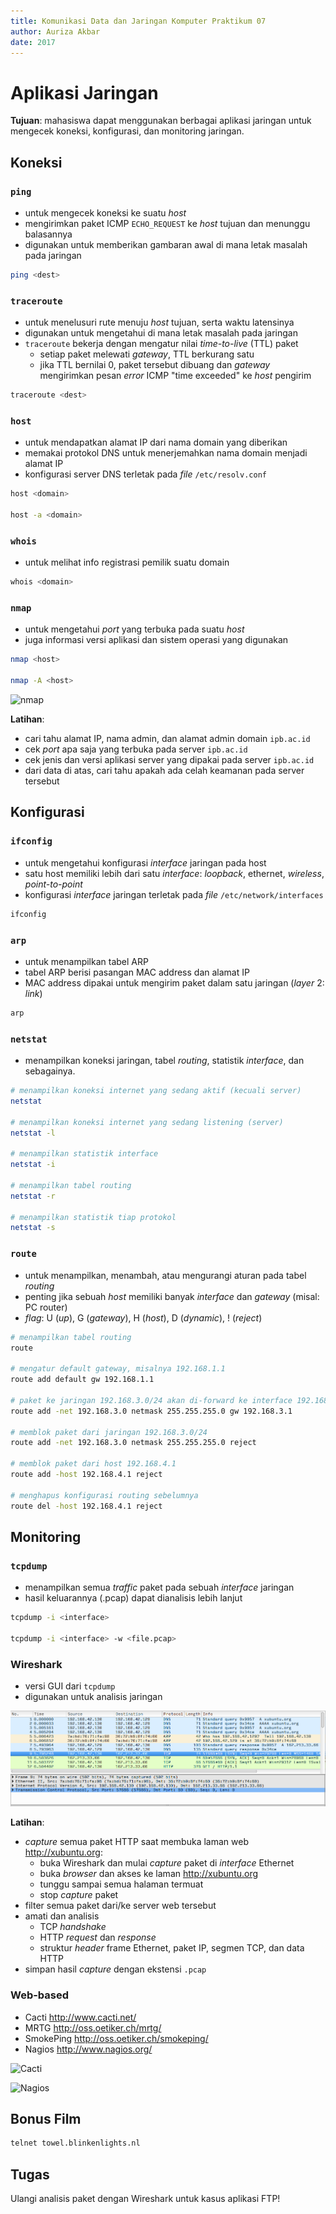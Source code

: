 ```yaml
---
title: Komunikasi Data dan Jaringan Komputer Praktikum 07
author: Auriza Akbar
date: 2017
---
```


# Aplikasi Jaringan

**Tujuan**: mahasiswa dapat menggunakan berbagai aplikasi jaringan untuk
mengecek koneksi, konfigurasi, dan monitoring jaringan.


## Koneksi


### `ping`

- untuk mengecek koneksi ke suatu *host*
- mengirimkan paket ICMP `ECHO_REQUEST` ke *host* tujuan dan menunggu balasannya
- digunakan untuk memberikan gambaran awal di mana letak masalah pada jaringan

```bash
ping <dest>
```

### `traceroute`

- untuk menelusuri rute menuju *host* tujuan, serta waktu latensinya
- digunakan untuk mengetahui di mana letak masalah pada jaringan
- `traceroute` bekerja dengan mengatur nilai *time-to-live* (TTL) paket
    - setiap paket melewati *gateway*, TTL berkurang satu
    - jika TTL bernilai 0, paket tersebut dibuang dan *gateway* mengirimkan pesan *error* ICMP "time exceeded" ke *host* pengirim

```bash
traceroute <dest>
```

### `host`

- untuk mendapatkan alamat IP dari nama domain yang diberikan
- memakai protokol DNS untuk menerjemahkan nama domain menjadi alamat IP
- konfigurasi server DNS terletak pada *file* `/etc/resolv.conf`

```bash
host <domain>

host -a <domain>
```

### `whois`

- untuk melihat info registrasi pemilik suatu domain

```bash
whois <domain>
```

### `nmap`

- untuk mengetahui *port* yang terbuka pada suatu *host*
- juga informasi versi aplikasi dan sistem operasi yang digunakan

```bash
nmap <host>

nmap -A <host>
```

![nmap](etc/7/nmap.jpg)

**Latihan**:

- cari tahu alamat IP, nama admin, dan alamat admin domain `ipb.ac.id`
- cek *port* apa saja yang terbuka pada server `ipb.ac.id`
- cek jenis dan versi aplikasi server yang dipakai pada server `ipb.ac.id`
- dari data di atas, cari tahu apakah ada celah keamanan pada server tersebut


## Konfigurasi

### `ifconfig`

- untuk mengetahui konfigurasi *interface* jaringan pada host
- satu host memiliki lebih dari satu *interface*: *loopback*, ethernet, *wireless*, *point-to-point*
- konfigurasi *interface* jaringan terletak pada *file* `/etc/network/interfaces`

```bash
ifconfig
```

### `arp`

- untuk menampilkan tabel ARP
- tabel ARP berisi pasangan MAC address dan alamat IP
- MAC address dipakai untuk mengirim paket dalam satu jaringan (*layer* 2: *link*)

```bash
arp
```

### `netstat`

- menampilkan koneksi jaringan, tabel *routing*, statistik *interface*, dan sebagainya.

```bash
# menampilkan koneksi internet yang sedang aktif (kecuali server)
netstat

# menampilkan koneksi internet yang sedang listening (server)
netstat -l

# menampilkan statistik interface
netstat -i

# menampilkan tabel routing
netstat -r

# menampilkan statistik tiap protokol
netstat -s
```

### `route`

- untuk menampilkan, menambah, atau mengurangi aturan pada tabel *routing*
- penting jika sebuah *host* memiliki banyak *interface* dan *gateway* (misal: PC router)
- *flag*: U (*up*), G (*gateway*), H (*host*), D (*dynamic*), ! (*reject*)

```bash
# menampilkan tabel routing
route

# mengatur default gateway, misalnya 192.168.1.1
route add default gw 192.168.1.1

# paket ke jaringan 192.168.3.0/24 akan di-forward ke interface 192.168.3.1
route add -net 192.168.3.0 netmask 255.255.255.0 gw 192.168.3.1

# memblok paket dari jaringan 192.168.3.0/24
route add -net 192.168.3.0 netmask 255.255.255.0 reject

# memblok paket dari host 192.168.4.1
route add -host 192.168.4.1 reject

# menghapus konfigurasi routing sebelumnya
route del -host 192.168.4.1 reject
```

<!--
- Contoh konfigurasi:

![PC gateway](http://i.imgur.com/6AhSF4z.png)

```bash
# konfigurasi pada PC 192.168.1.[2-3]
route add default gw 192.168.1.1

# konfigurasi pada PC 192.168.2.[2-3]
route add default gw 192.168.2.1

# konfigurasi pada GATEWAY
route add -net 192.168.1.0 netmask 255.255.255.0 gw 192.168.1.1
route add -net 192.168.2.0 netmask 255.255.255.0 gw 192.168.2.1
route add default gw 10.17.95.13
```
-->


## Monitoring

### `tcpdump`

- menampilkan semua *traffic* paket pada sebuah *interface* jaringan
- hasil keluarannya (.pcap) dapat dianalisis lebih lanjut

```bash
tcpdump -i <interface>

tcpdump -i <interface> -w <file.pcap>
```

### Wireshark

- versi GUI dari `tcpdump`
- digunakan untuk analisis jaringan

![Wireshark](etc/7/wireshark-http.png)

**Latihan**:

- *capture* semua paket HTTP saat membuka laman web <http://xubuntu.org>:
    - buka Wireshark dan mulai *capture* paket di *interface* Ethernet
    - buka *browser* dan akses ke laman <http://xubuntu.org>
    - tunggu sampai semua halaman termuat
    - stop *capture* paket
- filter semua paket dari/ke server web tersebut
- amati dan analisis
    - TCP *handshake*
    - HTTP *request* dan *response*
    - struktur *header* frame Ethernet, paket IP, segmen TCP, dan data HTTP
- simpan hasil *capture* dengan ekstensi `.pcap`

### Web-based

- Cacti <http://www.cacti.net/>
- MRTG <http://oss.oetiker.ch/mrtg/>
- SmokePing <http://oss.oetiker.ch/smokeping/>
- Nagios <http://www.nagios.org/>

![Cacti](etc/7/cacti.jpg)

![Nagios](etc/7/nagios.png)

## Bonus Film

```bash
telnet towel.blinkenlights.nl
```

## Tugas

Ulangi analisis paket dengan Wireshark untuk kasus aplikasi FTP!
